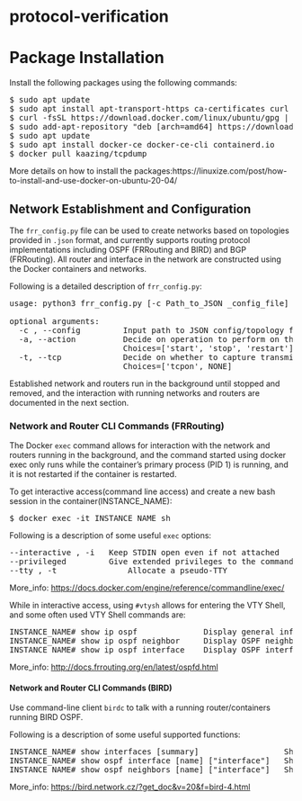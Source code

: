 # protocol-verification
<h1>
Package Installation
</h1>
<p>
Install the following packages using the following commands:
<pre>
$ sudo apt update
$ sudo apt install apt-transport-https ca-certificates curl gnupg-agent software-properties-common
$ curl -fsSL https://download.docker.com/linux/ubuntu/gpg | sudo apt-key add -
$ sudo add-apt-repository "deb [arch=amd64] https://download.docker.com/linux/ubuntu $(lsb_release -cs) stable"
$ sudo apt update
$ sudo apt install docker-ce docker-ce-cli containerd.io
$ docker pull kaazing/tcpdump
</pre>
More details on how to install the packages:https://linuxize.com/post/how-to-install-and-use-docker-on-ubuntu-20-04/
</p>
<h2>Network Establishment and Configuration
</h2>
<p>
The <code>frr_config.py</code> file can be used to create networks based on topologies provided in <code>.json</code> format, and currently supports routing protocol implementations including OSPF (FRRouting and BIRD) and BGP (FRRouting). All router and interface in the network are constructed using the Docker containers and networks.
  
Following is a detailed description of <code>frr_config.py</code>:
<pre>
usage: python3 frr_config.py [-c Path_to_JSON _config_file] [-a Operation_to_perform] [-t Option_to_have_tcpdump_on]

optional arguments:
  -c , --config         Input path to JSON config/topology file for creating the network
  -a, --action          Decide on operation to perform on the network
                        Choices=['start', 'stop', 'restart']
  -t, --tcp             Decide on whether to capture transmitted packets using tcpdump or not
                        Choices=['tcpon', NONE]               
</pre>
Established network and routers run in the background until stopped and removed, and the interaction with running networks and routers are documented in the next section.
</p>
<h3>Network and Router CLI Commands (FRRouting)
</h3>
<p>
The Docker <code>exec</code> command allows for interaction with the network and routers running in the background, and the command started using docker exec only runs while the container’s primary process (PID 1) is running, and it is not restarted if the container is restarted.
  
To get interactive access(command line access) and create a new bash session in the container(INSTANCE_NAME):
<pre>
$ docker exec -it INSTANCE_NAME sh
</pre>

Following is a description of some useful <code>exec</code> options:
<pre>
--interactive , -i 	 Keep STDIN open even if not attached 
--privileged 		 Give extended privileges to the command 
--tty , -t               Allocate a pseudo-TTY
</pre>

More_info: https://docs.docker.com/engine/reference/commandline/exec/

While in interactive access, using <code>#vtysh</code> allows for entering the VTY Shell, and some often used VTY Shell commands are:
<pre>
INSTANCE_NAME# show ip ospf              Display general information about OSPF routing processes
INSTANCE_NAME# show ip ospf neighbor     Display OSPF neighbor information on a per-interface basis
INSTANCE_NAME# show ip ospf interface    Display OSPF interface information.
</pre>
More_info: http://docs.frrouting.org/en/latest/ospfd.html
</p>

<h4>Network and Router CLI Commands (BIRD)
</h4>
<p>
Use command-line client <code>birdc</code> to talk with a running router/containers running BIRD OSPF.
  
Following is a description of some useful supported functions:
<pre>
INSTANCE_NAME# show interfaces [summary]                  Show the list of interfaces. For each interface, print its type, state, MTU and addresses assigned
INSTANCE_NAME# show ospf interface [name] ["interface"]   Show detailed information about OSPF interfaces
INSTANCE_NAME# show ospf neighbors [name] ["interface"]   Show a list of OSPF neighbors and a state of adjacency to them.
</pre>
More_info: https://bird.network.cz/?get_doc&v=20&f=bird-4.html
<p>
